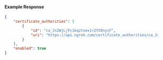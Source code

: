 <!-- Code generated for API Clients. DO NOT EDIT. -->

#### Example Response

```json
{
	"certificate_authorities": [
		{
			"id": "ca_2sZWjLjFc1kqztxex1r2YI0nyiF",
			"uri": "https://api.ngrok.com/certificate_authorities/ca_2sZWjLjFc1kqztxex1r2YI0nyiF"
		}
	],
	"enabled": true
}
```
